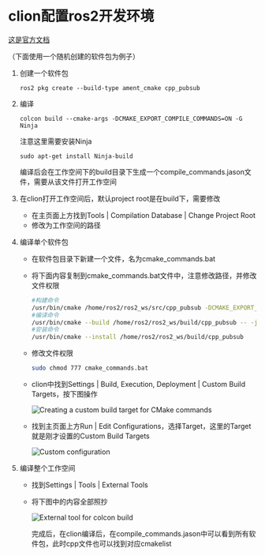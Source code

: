 # clion配置ros2开发环境

[这是官方文档](https://www.jetbrains.com/help/clion/ros2-tutorial.html)

（下面使用一个随机创建的软件包为例子）

1. 创建一个软件包

   ```
   ros2 pkg create --build-type ament_cmake cpp_pubsub
   ```

2. 编译

   ```
   colcon build --cmake-args -DCMAKE_EXPORT_COMPILE_COMMANDS=ON -G Ninja
   ```

   注意这里需要安装Ninja

   ```
   sudo apt-get install Ninja-build
   ```

   编译后会在工作空间下的build目录下生成一个compile_commands.jason文件，需要从该文件打开工作空间

3. 在clion打开工作空间后，默认project root是在build下，需要修改

   - 在主页面上方找到Tools | Compilation Database | Change Project Root 
   - 修改为工作空间的路径

4. 编译单个软件包

   - 在软件包目录下新建一个文件，名为cmake_commands.bat

   - 将下面内容复制到cmake_commands.bat文件中，注意修改路径，并修改文件权限

     ```bash
     #构建命令
     /usr/bin/cmake /home/ros2/ros2_ws/src/cpp_pubsub -DCMAKE_EXPORT_COMPILE_COMMANDS=ON -G Ninja -DCMAKE_INSTALL_PREFIX=/home/ros2/ros2_ws/src/cpp_pubsub
     #编译命令
     /usr/bin/cmake --build /home/ros2/ros2_ws/build/cpp_pubsub -- -j8 -l8
     #安装命令
     /usr/bin/cmake --install /home/ros2/ros2_ws/build/cpp_pubsub
     ```

   - 修改文件权限

     ```bash
     sudo chmod 777 cmake_commands.bat
     ```

   - clion中找到Settings | Build, Execution, Deployment | Custom Build Targets，按下图操作

     ![Creating a custom build target for CMake commands](https://resources.jetbrains.com/help/img/idea/2023.3/cl_ros2_customtool.png)

   - 找到主页面上方Run | Edit Configurations，选择Target，这里的Target就是刚才设置的Custom Build Targets

     ![Custom configuration](https://resources.jetbrains.com/help/img/idea/2023.3/cl_ros2_custom_config.png)

5. 编译整个工作空间

   -  找到Settings | Tools | External Tools 

   - 将下图中的内容全部照抄

     ![External tool for colcon build](https://resources.jetbrains.com/help/img/idea/2023.3/cl_ros2_colcon_build_external_tool.png)

     完成后，在clion编译后，在compile_commands.jason中可以看到所有软件包，此时cpp文件也可以找到对应cmakelist